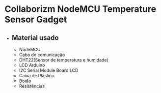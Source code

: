 # Collaborizm NodeMCU Temperature Sensor Gadget

+ ## Material usado   
    * NodeMCU
	* Cabo de comunicação
	* DHT22(Sensor de temperatura e humidade)
	* LCD Arduino
	* I2C Serial Module Board LCD
	* Caixa de Plástico
	* Botão
	* Resistências
